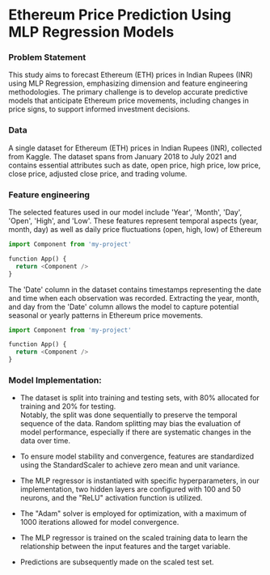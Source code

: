 
# Ethereum Price Prediction Using MLP Regression Models



### Problem Statement

This study aims to forecast Ethereum (ETH) prices in Indian Rupees (INR) using MLP 
Regression, emphasizing dimension and feature engineering methodologies. The primary 
challenge is to develop accurate predictive models that anticipate Ethereum price movements, 
including changes in price signs, to support informed investment decisions.

### Data

A single dataset for Ethereum (ETH) prices in Indian Rupees (INR), 
collected from Kaggle. The dataset spans from January 2018 to July 2021 and contains essential 
attributes such as date, open price, high price, low price, close price, adjusted close price, and 
trading volume.

### Feature engineering

The selected features used in our model include 'Year', 'Month', 'Day', 'Open', 'High', and 'Low'. 
These features represent temporal aspects (year, month, day) as well as daily price fluctuations 
(open, high, low) of Ethereum

```python
import Component from 'my-project'

function App() {
  return <Component />
}
```

The 'Date' column in the dataset contains timestamps representing the date and time when each 
observation was recorded. Extracting the year, month, and day from the 'Date' column allows 
the model to capture potential seasonal or yearly patterns in Ethereum price movements. 

```python
import Component from 'my-project'

function App() {
  return <Component />
}
```

### Model Implementation: 
- The dataset is split into training and testing sets, with 80% allocated for training and 20% for testing.  
Notably, the split was done sequentially to preserve the temporal sequence of the data. Random splitting may bias the evaluation of model performance, especially if there are systematic changes in the data over time. 

- To ensure model stability and convergence, features are standardized using the StandardScaler to achieve zero mean and unit variance. 

- The MLP regressor is instantiated with specific hyperparameters, in our implementation, two hidden layers are configured with 100 and 50 neurons, and the "ReLU" activation function is utilized. 

- The "Adam" solver is employed for optimization, with a maximum of 1000 iterations allowed for model convergence.

- The MLP regressor is trained on the scaled training data to learn the relationship between the input features and the target variable. 

- Predictions are subsequently made on the scaled test set. 


